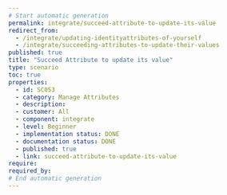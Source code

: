 ```yaml
---
# Start automatic generation
permalink: integrate/succeed-attribute-to-update-its-value
redirect_from:
  - /integrate/updating-identityattributes-of-yourself
  - /integrate/succeeding-attributes-to-update-their-values
published: true
title: "Succeed Attribute to update its value"
type: scenario
toc: true
properties:
  - id: SC053
  - category: Manage Attributes
  - description:
  - customer: All
  - component: integrate
  - level: Beginner
  - implementation status: DONE
  - documentation status: DONE
  - published: true
  - link: succeed-attribute-to-update-its-value
require:
required_by:
# End automatic generation
---
```

